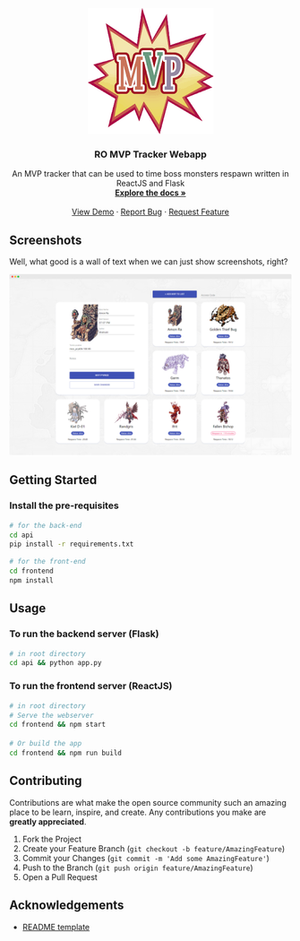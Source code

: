 <!-- PROJECT LOGO -->
<p align="center">
  <img src="docs/mvp.png">
    <h3 align="center">RO MVP Tracker Webapp</h3>

  <p align="center">
    An MVP tracker that can be used to time boss monsters respawn written in ReactJS and Flask
    <br />
    <a href="#"><strong>Explore the docs »</strong></a>
    <br />
    <br />
    <a href="https://kristianespina.github.io/RO-MVP-Timer/">View Demo</a>
    ·
    <a href="https://github.com/kristianespina/RO-MVP-Timerissues">Report Bug</a>
    ·
    <a href="https://github.com/kristianespina/RO-MVP-Timerissues">Request Feature</a>
  </p>
</p>

## Screenshots

Well, what good is a wall of text when we can just show screenshots, right?

![MVP Tracker Screenshot](docs/screely-1589444575763.png)

<!-- GETTING STARTED -->
## Getting Started

### Install the pre-requisites

```bash
# for the back-end
cd api
pip install -r requirements.txt
```

```bash
# for the front-end
cd frontend
npm install
```

## Usage

### To run the backend server (Flask)

```bash
# in root directory
cd api && python app.py
```

### To run the frontend server (ReactJS)

```bash
# in root directory
# Serve the webserver
cd frontend && npm start

# Or build the app
cd frontend && npm run build
```

<!-- CONTRIBUTING -->
## Contributing

Contributions are what make the open source community such an amazing place to be learn, inspire, and create. Any contributions you make are **greatly appreciated**.

1. Fork the Project
2. Create your Feature Branch (`git checkout -b feature/AmazingFeature`)
3. Commit your Changes (`git commit -m 'Add some AmazingFeature'`)
4. Push to the Branch (`git push origin feature/AmazingFeature`)
5. Open a Pull Request

<!-- ACKNOWLEDGEMENTS -->
## Acknowledgements

* [README template](https://github.com/othneildrew/Best-README-Template/blob/master/README.md)